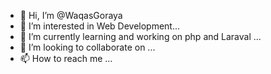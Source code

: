 - 👋 Hi, I’m @WaqasGoraya
- 👀 I’m interested in Web Development...
- 🌱 I’m currently learning and working on php and Laraval ...
- 💞️ I’m looking to collaborate on ...
- 📫 How to reach me ...

<!---
WaqasGoraya/WaqasGoraya is a ✨ special ✨ repository because its `README.md` (this file) appears on your GitHub profile.
You can click the Preview link to take a look at your changes.
--->
